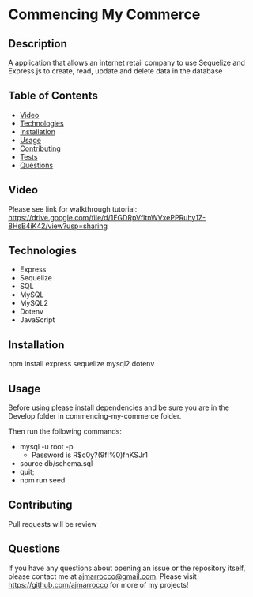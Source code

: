 # Commencing My Commerce

## Description
A application that allows an internet retail company to use Sequelize and Express.js to create, read, update and delete data in the database

## Table of Contents
* [Video](#video)
* [Technologies](#technologies)
* [Installation](#installation)
* [Usage](#usage)
* [Contributing](#contributing)
* [Tests](#tests)
* [Questions](#questions)

## Video
Please see link for walkthrough tutorial: https://drive.google.com/file/d/1EGDRpVfltnWVxePPRuhy1Z-8HsB4iK42/view?usp=sharing

## Technologies
* Express
* Sequelize
* SQL
* MySQL
* MySQL2
* Dotenv
* JavaScript

## Installation
npm install express sequelize mysql2 dotenv

## Usage
Before using please install dependencies and be sure you are in the Develop folder in commencing-my-commerce folder.

Then run the following commands:
* mysql -u root -p
    * Password is R$c0y?(9f!%0)fnKSJr1
* source db/schema.sql
* quit;
* npm run seed


## Contributing
Pull requests will be review

## Questions
If you have any questions about opening an issue or the repository itself, please contact me at ajmarrocco@gmail.com.  Please visit https://github.com/ajmarrocco for more of my projects!